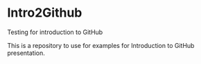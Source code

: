 # Intro2Github
Testing for introduction to GitHub

This is a repository to use for examples for Introduction to GitHub presentation.
